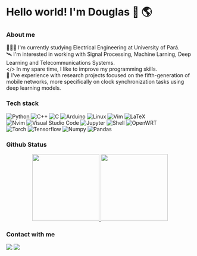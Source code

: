 # Hello world! I'm Douglas 👋 🌎

### About me

👨🏼‍🎓 I'm currently studying Electrical Engineering at University of Pará. \
🛰️ I'm interested in working with Signal Processing, Machine Larning, Deep Learning and Telecommunications Systems. \
</> In my spare time, I like to improve my programming skills. \
🔭 I've experience with research projects focused on the fifth-generation of mobile networks, more specifically on clock synchronization tasks using deep learning models.

### Tech stack

![Python](https://img.shields.io/badge/-Python-05122A?style=flat&logo=python)
![C++](https://img.shields.io/badge/-C++-05122A?style=flat&logo=C%2B%2B&)
![C](https://img.shields.io/badge/-C-05122A?style=flat&logo=c)
![Arduino](https://img.shields.io/badge/-Arduino-05122A?style=flat&logo=arduino)
![Linux](https://img.shields.io/badge/-Linux-05122A?style=flat&logo=linux)
![Vim](https://img.shields.io/badge/-Vim-05122A?style=flat&logo=vim)
![LaTeX](https://img.shields.io/badge/-LaTeX-05122A?style=flat&logo=overleaf) \
![Nvim](https://img.shields.io/badge/-Neovim-05122A?style=flat&logo=neovim) 
![Visual Studio Code](https://img.shields.io/badge/-Visual%20Studio%20Code-05122A?style=flat&logo=visual-studio-code&logoColor=007ACC)
![Jupyter](https://img.shields.io/badge/-Jupyter-05122A?style=flat&logo=jupyter)
![Shell](https://img.shields.io/badge/-Shell-05122A?style=flat&logo=gnu-bash)
![OpenWRT](https://img.shields.io/badge/-OpenWRT-05122A?style=flat&logo=openwrt) \
![Torch](https://img.shields.io/badge/-PyTorch-05122A?style=flat&logo=Pytorch)
![Tensorflow](https://img.shields.io/badge/-Tensorflow-05122A?style=flat&logo=Tensorflow)
![Numpy](https://img.shields.io/badge/-NumPy-05122A?style=flat&logo=numpy)
![Pandas](https://img.shields.io/badge/-Pandas-05122A?style=flat&logo=pandas)

### Github Status

<p align="center">
<a href="https://github.com/m-dougl">
  <img height="180em" src="https://github-readme-stats-eight-theta.vercel.app/api?username=m-dougl&show_icons=true&theme=tokyonight&include_all_commits=true&count_private=true"/>
  <img height="180em" src="https://github-readme-stats-eight-theta.vercel.app/api/top-langs/?username=m-dougl&layout=compact&langs_count=8&theme=tokyonight"/>
</a>
</p>

### Contact with me
<a href="https://www.linkedin.com/in/douglas-maia-33439921b/"><img src="https://img.shields.io/badge/Douglas%20Maia-0077B5?style=flat&logo=Linkedin&logoColor=white"/></a>
<a href="mailto:doug.engenharia.eletrica@gmail.com"><img src="https://img.shields.io/badge/-Email-D14836?style=flat&logo=Gmail&logoColor=white"/></a>
